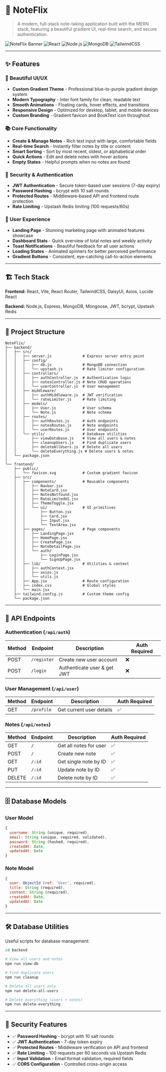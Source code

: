# 📝 NoteFlix

> A modern, full-stack note-taking application built with the MERN stack, featuring a beautiful gradient UI, real-time search, and secure authentication.

![NoteFlix Banner](https://img.shields.io/badge/MERN-Stack-blue?style=for-the-badge)
![React](https://img.shields.io/badge/React-19-61DAFB?style=for-the-badge&logo=react)
![Node.js](https://img.shields.io/badge/Node.js-Express-339933?style=for-the-badge&logo=node.js)
![MongoDB](https://img.shields.io/badge/MongoDB-Database-47A248?style=for-the-badge&logo=mongodb)
![TailwindCSS](https://img.shields.io/badge/Tailwind-CSS-38B2AC?style=for-the-badge&logo=tailwind-css)

---

## ✨ Features

### 🎨 **Beautiful UI/UX**
- **Custom Gradient Theme** - Professional blue-to-purple gradient design system
- **Modern Typography** - Inter font family for clean, readable text
- **Smooth Animations** - Floating cards, hover effects, and transitions
- **Responsive Design** - Optimized for desktop, tablet, and mobile devices
- **Custom Branding** - Gradient favicon and BookText icon throughout

### 📚 **Core Functionality**
- **Create & Manage Notes** - Rich text input with large, comfortable fields
- **Real-time Search** - Instantly filter notes by title or content
- **Smart Sorting** - Sort by most recent, oldest, or alphabetical order
- **Quick Actions** - Edit and delete notes with hover actions
- **Empty States** - Helpful prompts when no notes are found

### 🔐 **Security & Authentication**
- **JWT Authentication** - Secure token-based user sessions (7-day expiry)
- **Password Hashing** - bcrypt with 10 salt rounds
- **Protected Routes** - Middleware-based API and frontend route protection
- **Rate Limiting** - Upstash Redis limiting (100 requests/60s)

### 🎯 **User Experience**
- **Landing Page** - Stunning marketing page with animated features showcase
- **Dashboard Stats** - Quick overview of total notes and weekly activity
- **Toast Notifications** - Beautiful feedback for all user actions
- **Loading States** - Animated spinners for better perceived performance
- **Gradient Buttons** - Consistent, eye-catching call-to-action elements

---

## 🏗️ Tech Stack

**Frontend:** React, Vite, React Router, TailwindCSS, DaisyUI, Axios, Lucide React

**Backend:** Node.js, Express, MongoDB, Mongoose, JWT, bcrypt, Upstash Redis

---

## 📂 Project Structure

```
NoteFlix/
├── backend/
│   ├── src/
│   │   ├── server.js              # Express server entry point
│   │   ├── config/
│   │   │   ├── db.js              # MongoDB connection
│   │   │   └── upstash.js         # Rate limiter configuration
│   │   ├── controllers/
│   │   │   ├── authController.js  # Authentication logic
│   │   │   ├── notesController.js # Note CRUD operations
│   │   │   └── userController.js  # User management
│   │   ├── middleware/
│   │   │   ├── authMiddleware.js  # JWT verification
│   │   │   └── rateLimiter.js     # Rate limiting
│   │   ├── models/
│   │   │   ├── User.js            # User schema
│   │   │   └── Note.js            # Note schema
│   │   ├── routes/
│   │   │   ├── authRoutes.js      # Auth endpoints
│   │   │   ├── notesRoutes.js     # Note endpoints
│   │   │   └── userRoutes.js      # User endpoints
│   │   └── utils/                 # Database utilities
│   │       ├── viewDatabase.js    # View all users & notes
│   │       ├── cleanupUsers.js    # Find duplicate users
│   │       ├── deleteAllUsers.js  # Delete all users
│   │       └── deleteEverything.js # Delete users & notes
│   └── package.json
│
└── frontend/
    ├── public/
    │   └── favicon.svg            # Custom gradient favicon
    ├── src/
    │   ├── components/            # Reusable components
    │   │   ├── Navbar.jsx
    │   │   ├── NoteCard.jsx
    │   │   ├── NotesNotfound.jsx
    │   │   ├── RateLimitedUI.jsx
    │   │   ├── ThemeToggle.jsx
    │   │   └── ui/                # UI primitives
    │   │       ├── Button.jsx
    │   │       ├── Card.jsx
    │   │       ├── Input.jsx
    │   │       └── TextArea.jsx
    │   ├── pages/                 # Page components
    │   │   ├── LandingPage.jsx
    │   │   ├── HomePage.jsx
    │   │   ├── CreatePage.jsx
    │   │   ├── NoteDetailPage.jsx
    │   │   └── auth/
    │   │       ├── LoginPage.jsx
    │   │       └── SignUpPage.jsx
    │   ├── lib/                   # Utilities & context
    │   │   ├── authContext.jsx
    │   │   ├── axios.js
    │   │   └── utils.js
    │   ├── App.jsx                # Route configuration
    │   ├── index.css              # Global styles
    │   └── main.jsx
    ├── tailwind.config.js         # Custom theme config
    └── package.json
```

---

## 🔧 API Endpoints

### **Authentication** (`/api/auth`)
| Method | Endpoint | Description | Auth Required |
|--------|----------|-------------|---------------|
| POST | `/register` | Create new user account | ❌ |
| POST | `/login` | Authenticate user & get JWT | ❌ |

### **User Management** (`/api/user`)
| Method | Endpoint | Description | Auth Required |
|--------|----------|-------------|---------------|
| GET | `/profile` | Get current user details | ✅ |

### **Notes** (`/api/notes`)
| Method | Endpoint | Description | Auth Required |
|--------|----------|-------------|---------------|
| GET | `/` | Get all notes for user | ✅ |
| POST | `/` | Create new note | ✅ |
| GET | `/:id` | Get single note by ID | ✅ |
| PUT | `/:id` | Update note by ID | ✅ |
| DELETE | `/:id` | Delete note by ID | ✅ |

---

## 🗄️ Database Models

### **User Model**
```javascript
{
  username: String (unique, required),
  email: String (unique, required, validated),
  password: String (hashed, required),
  createdAt: Date,
  updatedAt: Date
}
```

### **Note Model**
```javascript
{
  user: ObjectId (ref: 'User', required),
  title: String (required),
  content: String (required),
  createdAt: Date,
  updatedAt: Date
}
```

---

## 🛠️ Database Utilities

Useful scripts for database management:

```bash
cd backend

# View all users and notes
npm run view-db

# Find duplicate users
npm run cleanup

# Delete all users only
npm run delete-all-users

# Delete everything (users + notes)
npm run delete-everything
```

---

## 🔐 Security Features

- ✅ **Password Hashing** - bcrypt with 10 salt rounds
- ✅ **JWT Authentication** - 7-day token expiry
- ✅ **Protected Routes** - Middleware verification on API and frontend
- ✅ **Rate Limiting** - 100 requests per 60 seconds via Upstash Redis
- ✅ **Input Validation** - Email format validation, required fields
- ✅ **CORS Configuration** - Controlled cross-origin access


